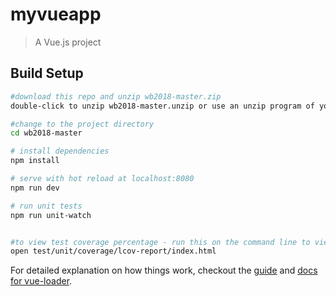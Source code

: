 # myvueapp

> A Vue.js project

## Build Setup

``` bash
#download this repo and unzip wb2018-master.zip
double-click to unzip wb2018-master.unzip or use an unzip program of your choice

#change to the project directory
cd wb2018-master

# install dependencies
npm install

# serve with hot reload at localhost:8080
npm run dev

# run unit tests
npm run unit-watch


#to view test coverage percentage - run this on the command line to view test coverage in your web browser after running the unit tests
open test/unit/coverage/lcov-report/index.html
```

For detailed explanation on how things work, checkout the [guide](http://vuejs-templates.github.io/webpack/) and [docs for vue-loader](http://vuejs.github.io/vue-loader).
